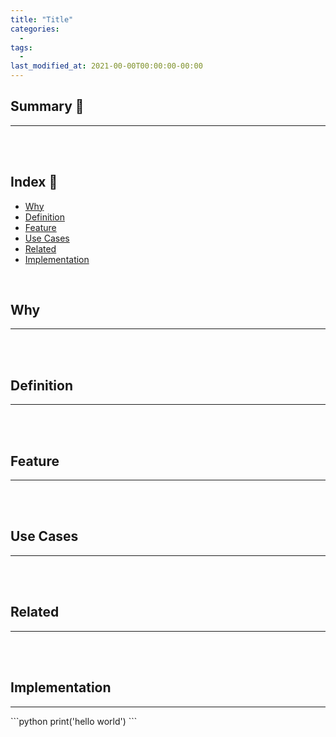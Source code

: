 ```yaml
---
title: "Title"
categories:
  - 
tags:
  - 
last_modified_at: 2021-00-00T00:00:00-00:00
---
```



## Summary 🤙
<hr/>

<br><br/>


## Index 👀       
  * [Why](#why)
  * [Definition](#definition)
  * [Feature](#feature)
  * [Use Cases](#use-cases)
  * [Related](#related)
  * [Implementation](#implementation)

<br/>


## Why
<hr/>

<br><br/>


## Definition
<hr/>

<br><br/>

## Feature
<hr/>

<br><br/>


## Use Cases
<hr/>

<br><br/>



## Related
<hr/>

<br><br/>


## Implementation
<hr/>
```python
print('hello world')
```